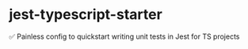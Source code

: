 # jest-typescript-starter
✅ Painless config to quickstart writing unit tests in Jest for TS projects

